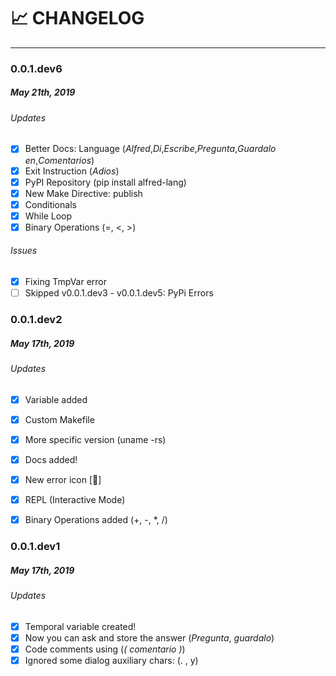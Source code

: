 # :chart_with_upwards_trend: CHANGELOG
---
### 0.0.1.dev6
##### May 21th, 2019

###### Updates
- [x] Better Docs: Language (*Alfred*,*Di*,*Escribe*,*Pregunta*,*Guardalo en*,*Comentarios*)
- [x] Exit Instruction (*Adios*)
- [x] PyPI Repository (pip install alfred-lang)
- [x] New Make Directive: publish
- [x] Conditionals
- [x] While Loop
- [x] Binary Operations (=, <, >)

###### Issues
- [x] Fixing TmpVar error
- [ ] Skipped v0.0.1.dev3 - v0.0.1.dev5: PyPi Errors

### 0.0.1.dev2
##### May 17th, 2019

###### Updates
- [x] Variable added
- [x] Custom Makefile
- [x] More specific version (uname -rs)
- [x] Docs added!
- [x] New error icon [🐛]
- [x] REPL (Interactive Mode)
- [x] Binary Operations added (+, -, \*, /)


### 0.0.1.dev1
##### May 17th, 2019

###### Updates
- [x] Temporal variable created!
- [x] Now you can ask and store the answer (*Pregunta*, *guardalo*)
- [x] Code comments using (*( comentario )*)
- [x] Ignored some dialog auxiliary chars: (. , y)
